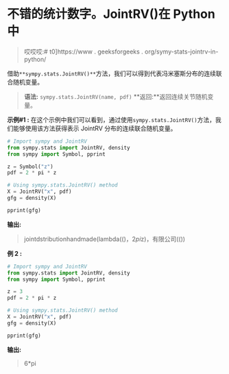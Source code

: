 # 不错的统计数字。JointRV()在 Python 中

> 哎哎哎:# t0]https://www . geeksforgeeks . org/symy-stats-jointrv-in-python/

借助`**sympy.stats.JointRV()**`方法，我们可以得到代表冯米塞斯分布的连续联合随机变量。

> **语法:** `sympy.stats.JointRV(name, pdf)`
> **返回:**返回连续关节随机变量。

**示例#1 :**
在这个示例中我们可以看到，通过使用`sympy.stats.JointRV()`方法，我们能够使用该方法获得表示 JointRV 分布的连续联合随机变量。

```py
# Import sympy and JointRV
from sympy.stats import JointRV, density
from sympy import Symbol, pprint

z = Symbol("z")
pdf = 2 * pi * z

# Using sympy.stats.JointRV() method
X = JointRV("x", pdf)
gfg = density(X)

pprint(gfg)
```

**输出:**

> jointdstributionhandmade(lambda(()，2*pi*z)，有限公司(())

**例 2 :**

```py
# Import sympy and JointRV
from sympy.stats import JointRV, density
from sympy import Symbol, pprint

z = 3
pdf = 2 * pi * z

# Using sympy.stats.JointRV() method
X = JointRV("x", pdf)
gfg = density(X)

pprint(gfg)
```

**输出:**

> 6*pi